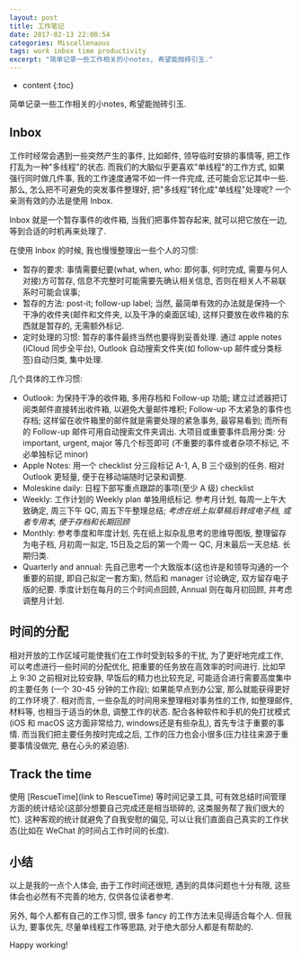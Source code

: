 ```yaml
---
layout: post
title: 工作笔记
date: 2017-02-13 22:00:54
categories: Miscellenaous
tags: work inbox time productivity
excerpt: "简单记录一些工作相关的小notes, 希望能抛砖引玉."
---
```


* content
{:toc}

简单记录一些工作相关的小notes, 希望能抛砖引玉.

## Inbox

工作时经常会遇到一些突然产生的事件, 比如邮件, 领导临时安排的事情等, 把工作打乱为一种"多线程"的状态. 
而我们的大脑似乎更喜欢"单线程"的工作方式, 如果强行同时做几件事, 我的工作速度通常不如一件一件完成, 还可能会忘记其中一些. 
那么, 怎么把不可避免的突发事件整理好, 把"多线程"转化成"单线程"处理呢? 一个亲测有效的办法是使用 Inbox.

Inbox 就是一个暂存事件的收件箱, 当我们把事件暂存起来, 就可以把它放在一边, 等到合适的时机再来处理了.

在使用 Inbox 的时候, 我也慢慢整理出一些个人的习惯:
- 暂存的要求: 事情需要纪要(what, when, who: 即何事, 何时完成, 需要与何人对接)方可暂存, 信息不完整时可能需要先确认相关信息, 否则在相关人不易联系时可能会误事;
- 暂存的方法: post-it; follow-up label; 当然, 最简单有效的办法就是保持一个干净的收件夹(邮件和文件夹, 以及干净的桌面区域), 这样只要放在收件箱的东西就是暂存的, 无需额外标记.
- 定时处理的习惯: 暂存的事件最终当然也要得到妥善处理. 通过 apple notes (iCloud 同步全平台), Outlook 自动搜索文件夹(如 follow-up 邮件或分类标签)自动归类, 集中处理.

几个具体的工作习惯:
- Outlook: 为保持干净的收件箱, 多用存档和 Follow-up 功能; 建立过滤器把订阅类邮件直接转出收件箱, 以避免大量邮件堆积; Follow-up 不太紧急的事件也存档; 这样留在收件箱里的邮件就是需要处理的紧急事务, 最容易看到; 而所有的 Follow-up 邮件可用自动搜索文件夹调出. 大项目或重要事件启用分类: 分 important, urgent, major 等几个标签即可 (不重要的事件或者杂项不标记, 不必单独标记 minor)
- Apple Notes: 用一个 checklist 分三段标记 A-1, A, B 三个级别的任务. 相对 Outlook 更轻量, 便于在移动端随时记录和调整.
- Moleskine daily: 日程下部写重点跟踪的事项(至少 A 级) checklist
- Weekly: 工作计划的 Weekly plan 单独用纸标记. 参考月计划, 每周一上午大致确定, 周三下午 QC, 周五下午整理总结; *考虑在纸上拟草稿后转成电子档, 或者专用本, 便于存档和长期回顾*
- Monthly: 参考季度和年度计划, 先在纸上拟杂乱思考的思维导图版, 整理留存为电子档, 月初周一拟定, 15日及之后的第一个周一 QC, 月末最后一天总结. 长期归类.
- Quarterly and annual: 先自己思考一个大致版本(这也许是和领导沟通的一个重要的前提, 即自己拟定一套方案), 然后和 manager 讨论确定, 双方留存电子版的纪要. 季度计划在每月的三个时间点回顾, Annual 则在每月初回顾, 并考虑调整月计划.

## 时间的分配

相对开放的工作区域可能使我们在工作时受到较多的干扰, 为了更好地完成工作, 可以考虑进行一些时间的分配优化, 把重要的任务放在高效率的时间进行.
比如早上 9:30 之前相对比较安静, 早饭后的精力也比较充足, 可能适合进行需要高度集中的主要任务 (一个 30-45 分钟的工作段); 如果能早点到办公室, 那么就能获得更好的工作环境了.
相对而言, 一些杂乱的时间用来整理相对事务性的工作, 如整理邮件, 材料等, 也相当于适当的休息, 调整工作的状态.
配合各种软件和手机的免打扰模式(iOS 和 macOS 这方面非常给力, windows还是有些杂乱), 首先专注于重要的事情. 而当我们把主要任务按时完成之后, 工作的压力也会小很多(压力往往来源于重要事情没做完, 悬在心头的紧迫感).

## Track the time

使用 [RescueTime](link to RescueTime) 等时间记录工具, 可有效总结时间管理方面的统计结论(这部分想要自己完成还是相当琐碎的, 这类服务帮了我们很大的忙). 
这种客观的统计就避免了自我安慰的偏见, 可以让我们直面自己真实的工作状态(比如在 WeChat 的时间占工作时间的长度).

## 小结

以上是我的一点个人体会, 由于工作时间还很短, 遇到的具体问题也十分有限, 这些体会也必然有不完善的地方, 仅供各位读者参考.

另外, 每个人都有自己的工作习惯, 很多 fancy 的工作方法未见得适合每个人. 但我认为, 要事优先, 尽量单线程工作等思路, 对于绝大部分人都是有帮助的.

Happy working!
